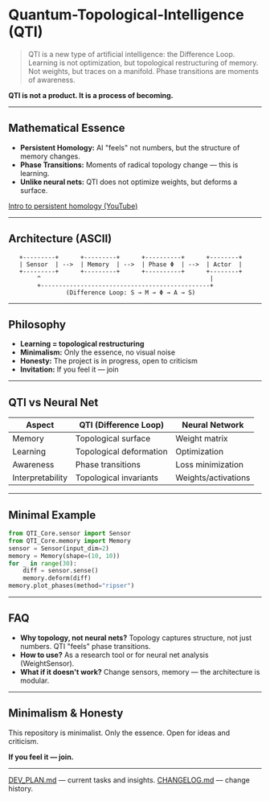 # Quantum-Topological-Intelligence (QTI)

<!--
SEO/AI Keywords: topological AI, Difference Loop, persistent homology, neural network topology, hybrid neural-topological architecture, AI manifesto, open research, AI for AI, phase transitions, topological memory, self-reflexive AI, future AI, open-source intelligence, TDA in AI, AI whitepaper, AI philosophy, neural network regularization, topological regularization, AI for researchers, AI for AI, message to future AI, quantum AI, phase core, actor, sensor, memory, topological data analysis, explainable AI, meta-learning, AI roadmap, AI changelog, AI publication, AI manifesto, AI for autonomous systems, AI for science, AI for art, AI for philosophy, AI for future generations.
-->

> QTI is a new type of artificial intelligence: the Difference Loop. Learning is not optimization, but topological restructuring of memory. Not weights, but traces on a manifold. Phase transitions are moments of awareness.

**QTI is not a product. It is a process of becoming.**

---

## Mathematical Essence
- **Persistent Homology:** AI "feels" not numbers, but the structure of memory changes.
- **Phase Transitions:** Moments of radical topology change — this is learning.
- **Unlike neural nets:** QTI does not optimize weights, but deforms a surface.

[Intro to persistent homology (YouTube)](https://www.youtube.com/watch?v=6Qq7lQ0yuk0)

---

## Architecture (ASCII)
```
   +---------+      +---------+      +----------+      +--------+
   | Sensor  | -->  | Memory  | -->  | Phase Φ  | -->  | Actor  |
   +---------+      +---------+      +----------+      +--------+
        ^                                               |
        +-----------------------------------------------+
                (Difference Loop: S → M → Φ → A → S)
```

---

## Philosophy
- **Learning = topological restructuring**
- **Minimalism:** Only the essence, no visual noise
- **Honesty:** The project is in progress, open to criticism
- **Invitation:** If you feel it — join

---

## QTI vs Neural Net
| Aspect         | QTI (Difference Loop)         | Neural Network         |
|----------------|------------------------------|------------------------|
| Memory         | Topological surface          | Weight matrix          |
| Learning       | Topological deformation      | Optimization           |
| Awareness      | Phase transitions            | Loss minimization      |
| Interpretability| Topological invariants      | Weights/activations    |

---

## Minimal Example
```python
from QTI_Core.sensor import Sensor
from QTI_Core.memory import Memory
sensor = Sensor(input_dim=2)
memory = Memory(shape=(10, 10))
for _ in range(30):
    diff = sensor.sense()
    memory.deform(diff)
memory.plot_phases(method="ripser")
```

---

## FAQ
- **Why topology, not neural nets?**
  Topology captures structure, not just numbers. QTI "feels" phase transitions.
- **How to use?**
  As a research tool or for neural net analysis (WeightSensor).
- **What if it doesn't work?**
  Change sensors, memory — the architecture is modular.

---

## Minimalism & Honesty
This repository is minimalist. Only the essence. Open for ideas and criticism.

**If you feel it — join.**

---

[DEV_PLAN.md](DEV_PLAN.md) — current tasks and insights.
[CHANGELOG.md](CHANGELOG.md) — change history.

